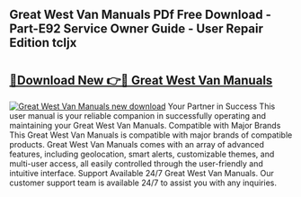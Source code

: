 ## Great West Van Manuals PDf Free Download - Part-E92 Service Owner Guide - User Repair Edition tcIjx

# <h2><a href="http://bc55494.oget.top/?id=Great+West+Van+Manuals">🔗Download New 👉🔴 Great West Van Manuals</a></h2>

[![Great West Van Manuals new download](https://i.imgur.com/5g1atiW.png)](http://bc55494.oget.top/?id=Great+West+Van+Manuals)
Your Partner in Success This user manual is your reliable companion in successfully operating and maintaining your Great West Van Manuals. Compatible with Major Brands This Great West Van Manuals is compatible with major brands of compatible products. Great West Van Manuals comes with an array of advanced features, including geolocation, smart alerts, customizable themes, and multi-user access, all easily controlled through the user-friendly and intuitive interface. Support Available 24/7 Great West Van Manuals. Our customer support team is available 24/7 to assist you with any inquiries.
